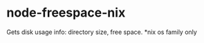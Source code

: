 node-freespace-nix
==================

Gets disk usage info: directory size, free space. *nix os family only
